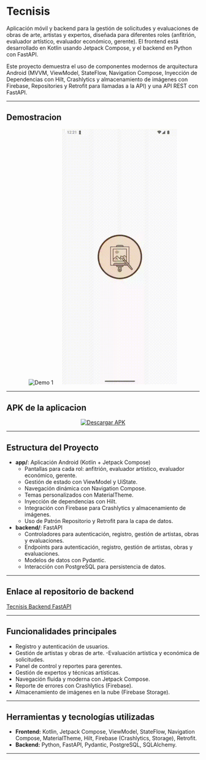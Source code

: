 # Tecnisis

Aplicación móvil y backend para la gestión de solicitudes y evaluaciones de obras de arte, artistas y expertos, diseñada para diferentes roles (anfitrión, evaluador artístico, evaluador económico, gerente). El frontend está desarrollado en Kotlin usando Jetpack Compose, y el backend en Python con FastAPI.

Este proyecto demuestra el uso de componentes modernos de arquitectura Android (MVVM, ViewModel, StateFlow, Navigation Compose, Inyección de Dependencias con Hilt, Crashlytics y almacenamiento de imágenes con Firebase, Repositories y Retrofit para llamadas a la API) y una API REST con FastAPI.

---

## Demostracion

<p align="center">
  <img src="preview_1.gif" alt="Demo 1" width="300" style="margin-right: 20px;">
  <img src="preview_2.gif" alt="Demo 2" width="300">
</p>

---

## APK de la aplicacion

<p align="center">
  <a href="https://github.com/markoechevarria/Tecnisis/blob/main/app/release/app-release.apk" download>
    <img src="https://img.shields.io/badge/Descargar%20APK-Última%20Versión-green?style=for-the-badge&logo=android" alt="Descargar APK">
  </a>
</p>

---

## Estructura del Proyecto

- **app/**: Aplicación Android (Kotlin + Jetpack Compose)
    - Pantallas para cada rol: anfitrión, evaluador artístico, evaluador económico, gerente.
    - Gestión de estado con ViewModel y UiState.
    - Navegación dinámica con Navigation Compose.
    - Temas personalizados con MaterialTheme.
    - Inyección de dependencias con Hilt.
    - Integración con Firebase para Crashlytics y almacenamiento de imágenes.
    - Uso de Patrón Repositorio y Retrofit para la capa de datos.
- **backend/**: FastAPI
    - Controladores para autenticación, registro, gestión de artistas, obras y evaluaciones.
    - Endpoints para autenticación, registro, gestión de artistas, obras y evaluaciones.
    - Modelos de datos con Pydantic.
    - Interacción con PostgreSQL para persistencia de datos.

---

## Enlace al repositorio de backend

[Tecnisis Backend FastAPI](https://github.com/markoechevarria/Tecnisis-Backend-FastAPI)

---

## Funcionalidades principales

- Registro y autenticación de usuarios.
- Gestión de artistas y obras de arte.
-Evaluación artística y económica de solicitudes.
- Panel de control y reportes para gerentes.
- Gestión de expertos y técnicas artísticas.
- Navegación fluida y moderna con Jetpack Compose.
- Reporte de errores con Crashlytics (Firebase).
- Almacenamiento de imágenes en la nube (Firebase Storage).
---

## Herramientas y tecnologías utilizadas

- **Frontend:** Kotlin, Jetpack Compose, ViewModel, StateFlow, Navigation Compose, MaterialTheme, Hilt, Firebase (Crashlytics, Storage), Retrofit.
- **Backend:** Python, FastAPI, Pydantic, PostgreSQL, SQLAlchemy.

---
